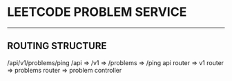 # LEETCODE PROBLEM SERVICE

____________________________


## ROUTING STRUCTURE

/api/v1/problems/ping
    /api       => /v1       => /problems       => /ping
    api router => v1 router => problems router => problem controller

    
